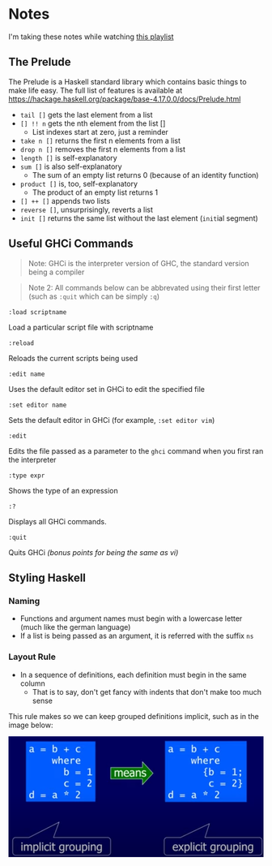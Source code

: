 # Notes

I'm taking these notes while watching [this playlist](https://www.youtube.com/playlist?list=PLF1Z-APd9zK7usPMx3LGMZEHrECUGodd3)

## The Prelude

The Prelude is a Haskell standard library which contains basic things to make life easy. The full list of features is available at https://hackage.haskell.org/package/base-4.17.0.0/docs/Prelude.html

- `tail []` gets the last element from a list
- `[] !! n` gets the nth element from the list []
  - List indexes start at zero, just a reminder
- `take n []` returns the first n elements from a list
- `drop n []` removes the first n elements from a list
- `length []` is self-explanatory
- `sum []` is also self-explanatory
  - The sum of an empty list returns 0 (because of an identity function)
- `product []` is, too, self-explanatory
  - The product of an empty list returns 1
- `[] ++ []` appends two lists
- `reverse []`, unsurprisingly, reverts a list
- `init []` returns the same list without the last element (`init`ial segment)

## Useful GHCi Commands

> Note: GHCi is the interpreter version of GHC, the standard version being a compiler

> Note 2: All commands below can be abbrevated using their first letter (such as `:quit` which can be simply `:q`)

    :load scriptname

Load a particular script file with scriptname

    :reload

Reloads the current scripts being used

    :edit name

Uses the default editor set in GHCi to edit the specified file

    :set editor name

Sets the default editor in GHCi (for example, `:set editor vim`)

    :edit

Edits the file passed as a parameter to the `ghci` command when you first ran the interpreter

    :type expr

Shows the type of an expression

    :?

Displays all GHCi commands.

    :quit

Quits GHCi _(bonus points for being the same as vi)_

## Styling Haskell

### Naming

- Functions and argument names must begin with a lowercase letter (much like the german language)
- If a list is being passed as an argument, it is referred with the suffix `ns`

### Layout Rule

- In a sequence of definitions, each definition must begin in the same column
  - That is to say, don't get fancy with indents that don't make too much sense

This rule makes so we can keep grouped definitions implicit, such as in the image below:

![implicit vs explicit definitions](media/implicit-grouping.png)